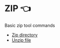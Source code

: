 # ZIP :point_left: 

Basic zip tool commands

- [Zip directory](zip-command.md)
- [Unzip file](unzip-command.md)
